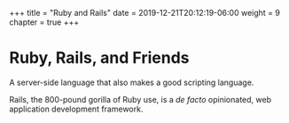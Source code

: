 +++
title = "Ruby and Rails"
date = 2019-12-21T20:12:19-06:00
weight = 9
chapter = true
+++

# Ruby, Rails, and Friends

A server-side language that also makes a good scripting language.

Rails, the 800-pound gorilla of Ruby use, is a _de facto_ opinionated, web application development framework.
